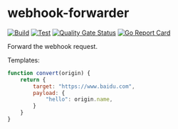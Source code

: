 # webhook-forwarder
[![Build](https://github.com/Bpazy/webhook-forwarder/workflows/Build/badge.svg)](https://github.com/Bpazy/webhook-forwarder/actions/workflows/build.yml)
[![Test](https://github.com/Bpazy/webhook-forwarder/workflows/Test/badge.svg)](https://github.com/Bpazy/webhook-forwarder/actions/workflows/test.yml)
[![Quality Gate Status](https://sonarcloud.io/api/project_badges/measure?project=Bpazy_webhook-forwarder&metric=alert_status)](https://sonarcloud.io/dashboard?id=Bpazy_webhook-forwarder)
[![Go Report Card](https://goreportcard.com/badge/github.com/Bpazy/webhook-forwarder)](https://goreportcard.com/report/github.com/Bpazy/webhook-forwarder)

Forward the webhook request.

Templates:
```js
function convert(origin) {
    return {
        target: "https://www.baidu.com",
        payload: {
            "hello": origin.name,
        }
    }
}
```
